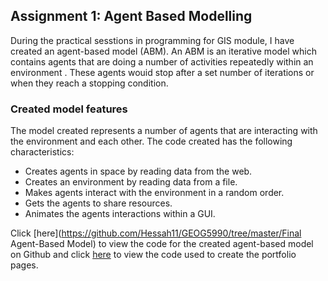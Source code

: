 
## Assignment 1: Agent Based Modelling
During the practical sesstions in programming for GIS module, I have created an agent-based model (ABM). An ABM 
is an iterative model which contains agents that are doing a number of activities repeatedly within an environment .
These agents wouid stop after a set number of iterations or when they reach a stopping condition.

### Created model features
The model created represents a number of agents that are interacting with the environment and each other.
The code created has the following characteristics:
  * Creates agents in space by reading data from the web.
  * Creates an environment by reading data from a file.
  * Makes agents interact with the environment in a random order.
  * Gets the agents to share resources.
  * Animates the agents interactions within a GUI.
  
Click [here](https://github.com/Hessah11/GEOG5990/tree/master/Final Agent-Based Model) to view the code for the created agent-based model on Github and click [here](https://github.com/Hessah11/Hessah11.github.io) to view the code used to create the portfolio pages. 


